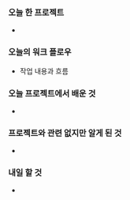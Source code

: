 ### 오늘 한 프로젝트

- 



### 오늘의 워크 플로우

- 작업 내용과 흐름

  

### 오늘 프로젝트에서 배운 것

- 



### 프로젝트와 관련 없지만 알게 된 것

- 



### 내일 할 것

- 

